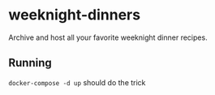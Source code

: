 # weeknight-dinners
Archive and host all your favorite weeknight dinner recipes.

## Running

`docker-compose -d up` should do the trick
